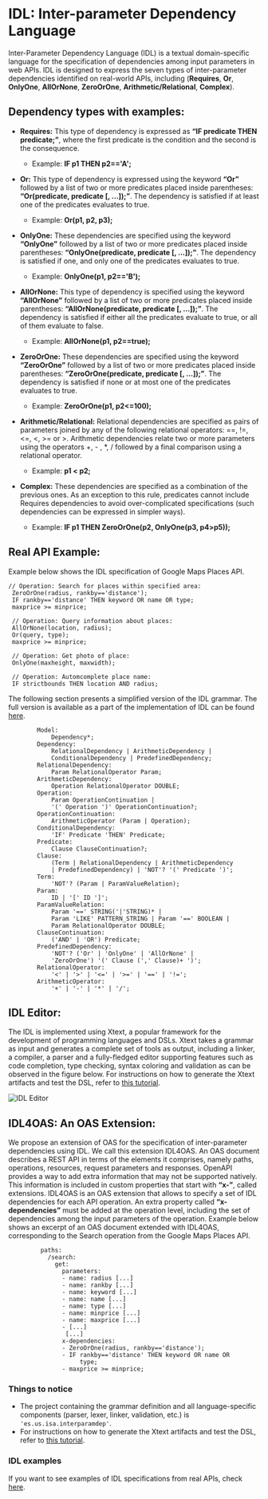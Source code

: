 # IDL: Inter-parameter Dependency Language

Inter-Parameter Dependency Language (IDL) is a textual domain-specific language for the specification of dependencies among input parameters in web APIs. IDL is designed to express the seven types of inter-parameter dependencies identified on real-world APIs, including (**Requires**, **Or**, **OnlyOne**, **AllOrNone**, **ZeroOrOne**, **Arithmetic/Relational**, **Complex**).
                
## Dependency types with examples:

* **Requires:** This type of dependency is expressed as **“IF predicate THEN predicate;”**, where the first predicate is the condition and the second is the consequence. 
  * Example: **IF p1 THEN p2=='A';**

* **Or:** This type of dependency is expressed using the keyword **“Or”** followed by a list of two or more predicates placed inside parentheses: **“Or(predicate, predicate [, ...]);”**. The dependency is satisfied if at least one of the predicates evaluates to true.
  * Example: **Or(p1, p2, p3);**

* **OnlyOne:** These dependencies are specified using the keyword **“OnlyOne”** followed by a list of two or more predicates placed inside parentheses: **“OnlyOne(predicate, predicate [, ...]);”**. The dependency is satisfied if one, and only one of the predicates evaluates to true.
  * Example: **OnlyOne(p1, p2=='B');**

* **AllOrNone:** This type of dependency is specified using the keyword **“AllOrNone”** followed by a list of two or more predicates placed inside parentheses: **“AllOrNone(predicate, predicate [, ...]);”**. The dependency is satisfied if either all the predicates evaluate to true, or all of them evaluate to false.
  * Example: **AllOrNone(p1, p2==true);**

* **ZeroOrOne:** These dependencies are specified using the keyword **“ZeroOrOne”** followed by a list of two or more predicates placed inside parentheses: **“ZeroOrOne(predicate, predicate [, ...]);”**. The dependency is satisfied if none or at most one of the predicates evaluates to true.
  * Example: **ZeroOrOne(p1, p2<=100);**

* **Arithmetic/Relational:** Relational dependencies are specified as pairs of parameters joined by any of the following relational operators: ==, !=, <=, <, >= or >. Arithmetic dependencies relate two or more parameters using the operators +, - , *, / followed by a final comparison using a relational operator.
  * Example: **p1 < p2;**

* **Complex:** These dependencies are specified as a combination of the previous ones. As an exception to this rule, predicates cannot include Requires dependencies to avoid over-complicated specifications (such dependencies can be expressed in simpler ways).
  * Example: **IF p1 THEN ZeroOrOne(p2, OnlyOne(p3, p4>p5));**

## Real API Example:
Example below shows the IDL specification of Google Maps Places API.

    // Operation: Search for places within specified area:
     ZeroOrOne(radius, rankby=='distance');
     IF rankby=='distance' THEN keyword OR name OR type;
     maxprice >= minprice;

     // Operation: Query information about places:
     AllOrNone(location, radius);
     Or(query, type);
     maxprice >= minprice;

     // Operation: Get photo of place:
     OnlyOne(maxheight, maxwidth);

     // Operation: Automcomplete place name:
     IF strictbounds THEN location AND radius;

The following section presents a simplified version of the IDL grammar. The full version is available as a part of the implementation of IDL can be found [here](https://github.com/isa-group/IDL/blob/master/es.us.isa.interparamdep/src/es/us/isa/interparamdep/InterparameterDependenciesLanguage.xtext).

            Model:
                Dependency*;
            Dependency:
                RelationalDependency | ArithmeticDependency |
                ConditionalDependency | PredefinedDependency;
            RelationalDependency:
                Param RelationalOperator Param;
            ArithmeticDependency:
                Operation RelationalOperator DOUBLE;
            Operation:
                Param OperationContinuation |
                '(' Operation ')' OperationContinuation?;
            OperationContinuation:
                ArithmeticOperator (Param | Operation);
            ConditionalDependency:
                'IF' Predicate 'THEN' Predicate;
            Predicate:
                Clause ClauseContinuation?;
            Clause:
                (Term | RelationalDependency | ArithmeticDependency
                | PredefinedDependency) | 'NOT'? '(' Predicate ')';
            Term:
                'NOT'? (Param | ParamValueRelation);
            Param:
                ID | '[' ID ']';
            ParamValueRelation:
                Param '==' STRING('|'STRING)* |
                Param 'LIKE' PATTERN_STRING | Param '==' BOOLEAN |
                Param RelationalOperator DOUBLE;
            ClauseContinuation:
                ('AND' | 'OR') Predicate;
            PredefinedDependency:
                'NOT'? ('Or' | 'OnlyOne' | 'AllOrNone' |
                'ZeroOrOne') '(' Clause (',' Clause)+ ')';
            RelationalOperator:
                '<' | '>' | '<=' | '>=' | '==' | '!=';
            ArithmeticOperator:
                '+' | '-' | '*' | '/';
                
## IDL Editor:

The IDL is implemented using Xtext, a popular framework for the development of programming languages and DSLs. Xtext takes a grammar as input and generates a complete set of tools as output, including a linker, a compiler, a parser and a fully-fledged editor supporting features such as code completion, type checking, syntax coloring and validation as can be observed in the figure below. For instructions on how to generate the Xtext artifacts and test the DSL, refer to [this tutorial](https://www.eclipse.org/Xtext/documentation/102_domainmodelwalkthrough.html).

![IDL Editor](http://idlanalysis.com/wp-content/uploads/2021/11/editor.png)



## IDL4OAS: An OAS Extension:

We propose an extension of OAS for the specification of inter-parameter dependencies using IDL. We call this extension IDL4OAS. An OAS document describes a REST API in terms of the elements it comprises, namely paths, operations, resources, request parameters and responses. OpenAPI provides a way to add extra information that may not be supported natively. This information is included in custom properties that start with **“x-”**, called extensions. IDL4OAS is an OAS extension that allows to specify a set of IDL dependencies for each API operation. An extra property called **“x-dependencies”** must be added at the operation level, including the set of dependencies among the input parameters of the operation. Example below shows an excerpt of an OAS document extended with IDL4OAS, corresponding to the Search operation from the Google Maps Places API.

             paths:
               /search:
                 get:
                   parameters:
                   - name: radius [...]
                   - name: rankby [...]
                   - name: keyword [...]
                   - name: name [...]
                   - name: type [...]
                   - name: minprice [...]
                   - name: maxprice [...]
                   - [...]
                    [...]
                   x-dependencies:
                   - ZeroOrOne(radius, rankby=='distance');
                   - IF rankby=='distance' THEN keyword OR name OR
                        type;
                   - maxprice >= minprice;

### Things to notice
- The project containing the grammar definition and all language-specific components (parser, lexer, linker, validation, etc.) is ```'es.us.isa.interparamdep'```.
- For instructions on how to generate the Xtext artifacts and test the DSL, refer to [this tutorial](https://www.eclipse.org/Xtext/documentation/102_domainmodelwalkthrough.html).

### IDL examples
If you want to see examples of IDL specifications from real APIs, check [here](es.us.isa.interparamdep/resources/expressiveness_evaluation).
